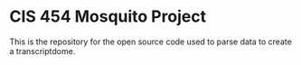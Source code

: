 # CIS 454 Mosquito Project

This is the repository for the open source code used to parse data to create a transcriptdome.
